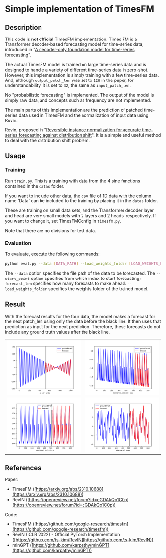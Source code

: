# Simple implementation of TimesFM
## Description
This code is **not official** TimesFM implementation.
Times FM is a Transformer decoder-based forecasting model for time-series data, introduced in "[A decoder-only foundation model for time-series forecasting](https://arxiv.org/abs/2310.10688)".

The actual TimesFM model is trained on large time-series data and is designed to handle a variety of different time-series data in zero-shot.
However, this implementation is simply training with a few time-series data. And, although `output_patch_len` was set to `128` in the paper, for understandability, it is set to `32`, the same as `input_patch_len`.

No "probabilistic forecasting" is implemented. The output of the model is simply raw data, and concepts such as frequency are not implemented.

The main parts of this implementation are the prediction of patched time-series data used in TimesFM and the normalization of input data using Revin.

Revin, proposed in "[Reversible instance normalization for accurate time-series forecasting against distribution shift](https://openreview.net/forum?id=cGDAkQo1C0p)". It is a simple and useful method to deal with the distribution shift problem.

## Usage
### Training
Run `train.py`. This is a training with data from the 4 sine functions contained in the `datas` folder.

If you want to include other data, the csv file of 1D data with the column name 'Data' can be included to the training by placing it in the `datas` folder.

These are training on small data sets, and the Transformer decoder layer and head are very small models with 2 layers and 2 heads, respectively. If you want to change it, set TimesFMConfig in `timesfm.py`.

Note that there are no divisions for test data.

### Evaluation
To evaluate, execute the following commands:
```bash
python eval.py --data [DATA_PATH] --load_weights_folder [LOAD_WEIGHTS_FOLDER] --start_point [START_POINT] --forecast_len [FORECAST_LEN]
```
The `--data` option specifies the file path of the data to be forecasted.
The `--start_point` option specifies from which index to start forecasting; `--forecast_len` specifies how many forecasts to make ahead.
`--load_weights_folder` specifies the weights folder of the trained model.

## Result
With the forecast results for the four data, the model makes a forecast for the next patch_len using only the data before the black line. It then uses that prediction as input for the next prediction. Therefore, these forecasts do not include any ground truth values after the black line.

<table>
	<tbody>
		<tr>
			<td><img src="./plots/(x-c)xsin(x).png" width=400></td>
			<td><img src="./plots/min(sin(x),sin(cx))+cos.png" width=400></td>
		</tr>
		<tr>
			<td><img src="./plots/min(sin(x),sin(cx))+d.png" width=400></td>
			<td><img src="./plots/mixture_of_5_sines.png" width=400></td>
		</tr>
	</tbody>
</table>

## References
Paper:
- TimesFM ([https://arxiv.org/abs/2310.10688](https://arxiv.org/abs/2310.10688))
- RevIN ([https://openreview.net/forum?id=cGDAkQo1C0p](https://openreview.net/forum?id=cGDAkQo1C0p))

Code:
- TimesFM ([https://github.com/google-research/timesfm](https://github.com/google-research/timesfm))
- RevIN (ICLR 2022) - Official PyTorch Implementation ([https://github.com/ts-kim/RevIN](https://github.com/ts-kim/RevIN))
- minGPT ([https://github.com/karpathy/minGPT](https://github.com/karpathy/minGPT))
